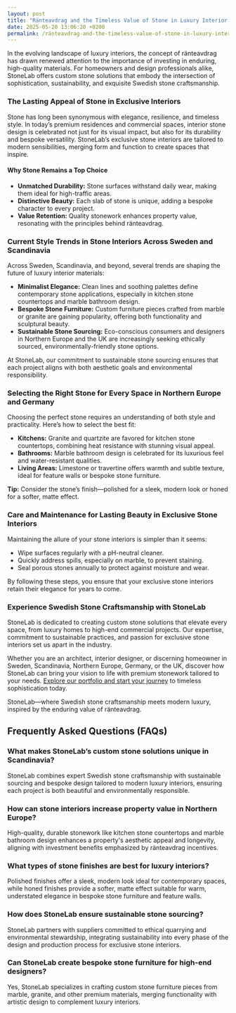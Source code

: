 ```yaml
---
layout: post
title: "Ränteavdrag and the Timeless Value of Stone in Luxury Interior Design"
date: 2025-05-20 13:06:20 +0200
permalink: /ränteavdrag-and-the-timeless-value-of-stone-in-luxury-interior-design/
---
```

In the evolving landscape of luxury interiors, the concept of ränteavdrag has drawn renewed attention to the importance of investing in enduring, high-quality materials. For homeowners and design professionals alike, StoneLab offers custom stone solutions that embody the intersection of sophistication, sustainability, and exquisite Swedish stone craftsmanship.

### The Lasting Appeal of Stone in Exclusive Interiors

Stone has long been synonymous with elegance, resilience, and timeless style. In today’s premium residences and commercial spaces, interior stone design is celebrated not just for its visual impact, but also for its durability and bespoke versatility. StoneLab’s exclusive stone interiors are tailored to modern sensibilities, merging form and function to create spaces that inspire.

#### Why Stone Remains a Top Choice

- **Unmatched Durability:** Stone surfaces withstand daily wear, making them ideal for high-traffic areas.
- **Distinctive Beauty:** Each slab of stone is unique, adding a bespoke character to every project.
- **Value Retention:** Quality stonework enhances property value, resonating with the principles behind ränteavdrag.

### Current Style Trends in Stone Interiors Across Sweden and Scandinavia

Across Sweden, Scandinavia, and beyond, several trends are shaping the future of luxury interior materials:

- **Minimalist Elegance:** Clean lines and soothing palettes define contemporary stone applications, especially in kitchen stone countertops and marble bathroom design.
- **Bespoke Stone Furniture:** Custom furniture pieces crafted from marble or granite are gaining popularity, offering both functionality and sculptural beauty.
- **Sustainable Stone Sourcing:** Eco-conscious consumers and designers in Northern Europe and the UK are increasingly seeking ethically sourced, environmentally-friendly stone options.

At StoneLab, our commitment to sustainable stone sourcing ensures that each project aligns with both aesthetic goals and environmental responsibility.

### Selecting the Right Stone for Every Space in Northern Europe and Germany

Choosing the perfect stone requires an understanding of both style and practicality. Here’s how to select the best fit:

- **Kitchens:** Granite and quartzite are favored for kitchen stone countertops, combining heat resistance with stunning visual appeal.
- **Bathrooms:** Marble bathroom design is celebrated for its luxurious feel and water-resistant qualities.
- **Living Areas:** Limestone or travertine offers warmth and subtle texture, ideal for feature walls or bespoke stone furniture.

**Tip:** Consider the stone’s finish—polished for a sleek, modern look or honed for a softer, matte effect.

### Care and Maintenance for Lasting Beauty in Exclusive Stone Interiors

Maintaining the allure of your stone interiors is simpler than it seems:

- Wipe surfaces regularly with a pH-neutral cleaner.
- Quickly address spills, especially on marble, to prevent staining.
- Seal porous stones annually to protect against moisture and wear.

By following these steps, you ensure that your exclusive stone interiors retain their elegance for years to come.

### Experience Swedish Stone Craftsmanship with StoneLab

StoneLab is dedicated to creating custom stone solutions that elevate every space, from luxury homes to high-end commercial projects. Our expertise, commitment to sustainable practices, and passion for exclusive stone interiors set us apart in the industry.

Whether you are an architect, interior designer, or discerning homeowner in Sweden, Scandinavia, Northern Europe, Germany, or the UK, discover how StoneLab can bring your vision to life with premium stonework tailored to your needs. [Explore our portfolio and start your journey](https://stonelab.se/) to timeless sophistication today.

StoneLab—where Swedish stone craftsmanship meets modern luxury, inspired by the enduring value of ränteavdrag.

## Frequently Asked Questions (FAQs)

### What makes StoneLab’s custom stone solutions unique in Scandinavia?

StoneLab combines expert Swedish stone craftsmanship with sustainable sourcing and bespoke design tailored to modern luxury interiors, ensuring each project is both beautiful and environmentally responsible.

### How can stone interiors increase property value in Northern Europe?

High-quality, durable stonework like kitchen stone countertops and marble bathroom design enhances a property's aesthetic appeal and longevity, aligning with investment benefits emphasized by ränteavdrag incentives.

### What types of stone finishes are best for luxury interiors?

Polished finishes offer a sleek, modern look ideal for contemporary spaces, while honed finishes provide a softer, matte effect suitable for warm, understated elegance in bespoke stone furniture and feature walls.

### How does StoneLab ensure sustainable stone sourcing?

StoneLab partners with suppliers committed to ethical quarrying and environmental stewardship, integrating sustainability into every phase of the design and production process for exclusive stone interiors.

### Can StoneLab create bespoke stone furniture for high-end designers?

Yes, StoneLab specializes in crafting custom stone furniture pieces from marble, granite, and other premium materials, merging functionality with artistic design to complement luxury interiors.

<script type="application/ld+json">
{
  "@context": "https://schema.org",
  "@type": "BlogPosting",
  "headline": "Ränteavdrag and the Timeless Value of Stone in Luxury Interior Design",
  "description": "Explore how StoneLab’s custom stone solutions blend Swedish craftsmanship, sustainability, and exclusive interior stone design to elevate luxury spaces across Sweden, Scandinavia, and Northern Europe.",
  "author": {
    "@type": "Person",
    "name": "StoneLab"
  },
  "datePublished": "2024-06-01",
  "mainEntityOfPage": {
    "@type": "WebPage",
    "@id": "https://stonelab.se/blog/ranteavdrag-timeless-value-stone-luxury-interior-design"
  },
  "publisher": {
    "@type": "Organization",
    "name": "StoneLab",
    "logo": {
      "@type": "ImageObject",
      "url": "https://stonelab.se/logo.png"
    }
  },
  "keywords": "StoneLab, custom stone solutions, interior stone design, exclusive stone interiors, Swedish stone craftsmanship, luxury interior materials, kitchen stone countertops, marble bathroom design, bespoke stone furniture, sustainable stone sourcing"
}
</script>

<script type="application/ld+json">
{
  "@context": "https://schema.org",
  "@type": "FAQPage",
  "mainEntity": [
    {
      "@type": "Question",
      "name": "What makes StoneLab’s custom stone solutions unique in Scandinavia?",
      "acceptedAnswer": {
        "@type": "Answer",
        "text": "StoneLab combines expert Swedish stone craftsmanship with sustainable sourcing and bespoke design tailored to modern luxury interiors, ensuring each project is both beautiful and environmentally responsible."
      }
    },
    {
      "@type": "Question",
      "name": "How can stone interiors increase property value in Northern Europe?",
      "acceptedAnswer": {
        "@type": "Answer",
        "text": "High-quality, durable stonework like kitchen stone countertops and marble bathroom design enhances a property's aesthetic appeal and longevity, aligning with investment benefits emphasized by ränteavdrag incentives."
      }
    },
    {
      "@type": "Question",
      "name": "What types of stone finishes are best for luxury interiors?",
      "acceptedAnswer": {
        "@type": "Answer",
        "text": "Polished finishes offer a sleek, modern look ideal for contemporary spaces, while honed finishes provide a softer, matte effect suitable for warm, understated elegance in bespoke stone furniture and feature walls."
      }
    },
    {
      "@type": "Question",
      "name": "How does StoneLab ensure sustainable stone sourcing?",
      "acceptedAnswer": {
        "@type": "Answer",
        "text": "StoneLab partners with suppliers committed to ethical quarrying and environmental stewardship, integrating sustainability into every phase of the design and production process for exclusive stone interiors."
      }
    },
    {
      "@type": "Question",
      "name": "Can StoneLab create bespoke stone furniture for high-end designers?",
      "acceptedAnswer": {
        "@type": "Answer",
        "text": "Yes, StoneLab specializes in crafting custom stone furniture pieces from marble, granite, and other premium materials, merging functionality with artistic design to complement luxury interiors."
      }
    }
  ]
}
</script>